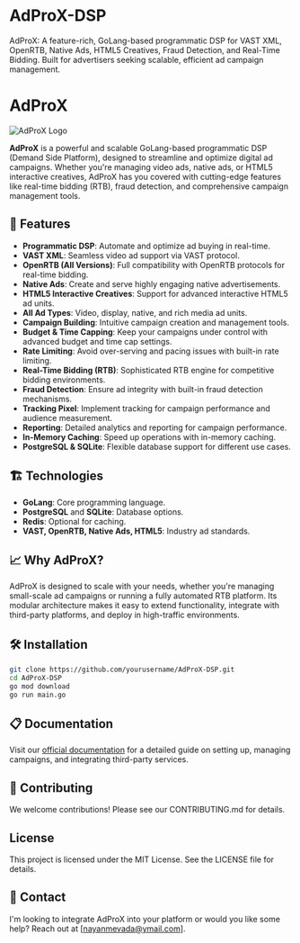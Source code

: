 # AdProX-DSP
AdProX: A feature-rich, GoLang-based programmatic DSP for VAST XML, OpenRTB, Native Ads, HTML5 Creatives, Fraud Detection, and Real-Time Bidding. Built for advertisers seeking scalable, efficient ad campaign management.

# AdProX

![AdProX Logo](link-to-your-logo)

**AdProX** is a powerful and scalable GoLang-based programmatic DSP (Demand Side Platform), designed to streamline and optimize digital ad campaigns. Whether you're managing video ads, native ads, or HTML5 interactive creatives, AdProX has you covered with cutting-edge features like real-time bidding (RTB), fraud detection, and comprehensive campaign management tools.

## 🚀 Features

- **Programmatic DSP**: Automate and optimize ad buying in real-time.
- **VAST XML**: Seamless video ad support via VAST protocol.
- **OpenRTB (All Versions)**: Full compatibility with OpenRTB protocols for real-time bidding.
- **Native Ads**: Create and serve highly engaging native advertisements.
- **HTML5 Interactive Creatives**: Support for advanced interactive HTML5 ad units.
- **All Ad Types**: Video, display, native, and rich media ad units.
- **Campaign Building**: Intuitive campaign creation and management tools.
- **Budget & Time Capping**: Keep your campaigns under control with advanced budget and time cap settings.
- **Rate Limiting**: Avoid over-serving and pacing issues with built-in rate limiting.
- **Real-Time Bidding (RTB)**: Sophisticated RTB engine for competitive bidding environments.
- **Fraud Detection**: Ensure ad integrity with built-in fraud detection mechanisms.
- **Tracking Pixel**: Implement tracking for campaign performance and audience measurement.
- **Reporting**: Detailed analytics and reporting for campaign performance.
- **In-Memory Caching**: Speed up operations with in-memory caching.
- **PostgreSQL & SQLite**: Flexible database support for different use cases.

## 🏗️ Technologies

- **GoLang**: Core programming language.
- **PostgreSQL** and **SQLite**: Database options.
- **Redis**: Optional for caching.
- **VAST, OpenRTB, Native Ads, HTML5**: Industry ad standards.

## 📈 Why AdProX?

AdProX is designed to scale with your needs, whether you're managing small-scale ad campaigns or running a fully automated RTB platform. Its modular architecture makes it easy to extend functionality, integrate with third-party platforms, and deploy in high-traffic environments.

## 🛠️ Installation

```bash
git clone https://github.com/yourusername/AdProX-DSP.git
cd AdProX-DSP
go mod download
go run main.go
```

## 📋 Documentation
Visit our [official documentation](https://github.com/nayan9229/AdProX-DSP/edit/main/README.md) for a detailed guide on setting up, managing campaigns, and integrating third-party services.

## 🙌 Contributing
We welcome contributions! Please see our CONTRIBUTING.md for details.

## License
This project is licensed under the MIT License. See the LICENSE file for details.

## 🤝 Contact
I'm looking to integrate AdProX into your platform or would you like some help? Reach out at [nayanmevada@ymail.com].


